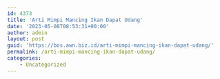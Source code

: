 ```yaml
---
id: 4373
title: 'Arti Mimpi Mancing Ikan Dapat Udang'
date: '2023-05-08T08:53:31+00:00'
author: admin
layout: post
guid: 'https://bos.awn.biz.id/arti-mimpi-mancing-ikan-dapat-udang/'
permalink: /arti-mimpi-mancing-ikan-dapat-udang/
categories:
    - Uncategorized
---
```


